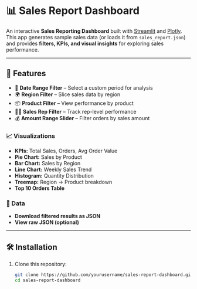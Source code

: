 # 📊 Sales Report Dashboard

An interactive **Sales Reporting Dashboard** built with [Streamlit](https://streamlit.io/) and [Plotly](https://plotly.com/python/).  
This app generates sample sales data (or loads it from `sales_report.json`) and provides **filters, KPIs, and visual insights** for exploring sales performance.

---

## 🚀 Features

- 📅 **Date Range Filter** – Select a custom period for analysis  
- 🌍 **Region Filter** – Slice sales data by region  
- 📦 **Product Filter** – View performance by product  
- 👩‍💼 **Sales Rep Filter** – Track rep-level performance  
- 💰 **Amount Range Slider** – Filter orders by sales amount  

### 📈 Visualizations
- **KPIs:** Total Sales, Orders, Avg Order Value  
- **Pie Chart:** Sales by Product  
- **Bar Chart:** Sales by Region  
- **Line Chart:** Weekly Sales Trend  
- **Histogram:** Quantity Distribution  
- **Treemap:** Region → Product breakdown  
- **Top 10 Orders Table**  

### 📂 Data
- **Download filtered results as JSON**  
- **View raw JSON (optional)**  

---

## 🛠️ Installation

1. Clone this repository:
   ```bash
   git clone https://github.com/yourusername/sales-report-dashboard.git
   cd sales-report-dashboard

